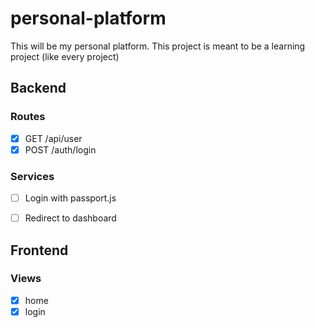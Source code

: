 # personal-platform
This will be my personal platform. This project is meant to be a learning project (like every project)

## Backend

### Routes

- [x] GET /api/user
- [x] POST /auth/login

### Services

- [ ] Login with passport.js
- [ ] Redirect to dashboard 


## Frontend

### Views

- [x] home
- [x] login